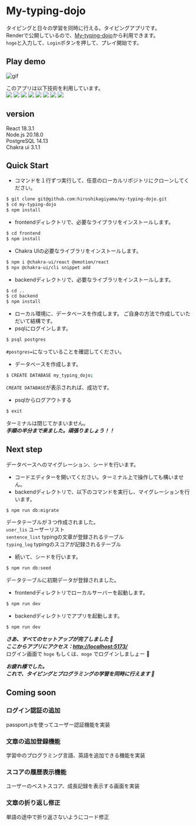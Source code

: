 # My-typing-dojo
タイピングと日々の学習を同時に行える。タイピングアプリです。  
Renderで公開しているので、[My-typing-dojo](https://my-typing-dojo.onrender.com)から利用できます。  
```hoge```と入力して、```Login```ボタンを押して、プレイ開始です。  

## Play demo  
![gif](https://github.com/user-attachments/assets/3ae47424-79a4-42bf-a5ef-91edd5128865)

このアプリは以下技術を利用しています。  
<img src="https://img.shields.io/badge/-React-61DAFB.svg?logo=&style=for-the-badge">
<img src="https://img.shields.io/badge/-Javascript-F7DF1E.svg?logo=&style=for-the-badge">
<img src="https://img.shields.io/badge/-chakra%20ui-258AAF.svg?logo=&style=for-the-badge"> 
<img src="https://img.shields.io/badge/-Vite-003791.svg?logo=&style=for-the-badge"> 
<img src="https://img.shields.io/badge/-Postgresql-336791.svg?logo=&style=for-the-badge">
<img src="https://img.shields.io/badge/-Knex-272822.svg?logo=&style=for-the-badge"> 
<img src="https://img.shields.io/badge/-Express-003791.svg?logo=&style=for-the-badge"> 
<img src="https://img.shields.io/badge/-Render-5391FE.svg?logo=powershell&style=for-the-badge"> 

## version
React 18.3.1  
Node.js 20.18.0  
PostgreSQL 14.13  
Chakra ui 3.1.1  

## Quick Start
* コマンドを１行ずつ実行して、任意のローカルリポジトリにクローンしてください。
```bash
$ git clone git@github.com:hiroshikagiyama/my-typing-dojo.git
$ cd my-typing-dojo
$ npm install
```

* frontendディレクトリで、必要なライブラリをインストールします。
```bash
$ cd frontend
$ npm install
```

* Chakra UIの必要なライブラリをインストールします。
```bash
$ npm i @chakra-ui/react @emotion/react
$ npx @chakra-ui/cli snippet add
```

* backendディレクトリで、必要なライブラリをインストールします。
```bash
$ cd ..
$ cd backend
$ npm install
```


* ローカル環境に、データベースを作成します。 ご自身の方法で作成していただいて結構です。
* psqlにログインします。
```bash  
$ psql postgres
```  
```#postgres=```になっていることを確認してください。  

* データベースを作成します。
```bash  
$ CREATE DATABASE my_typing_dojo;
```  
```CREATE DATABASE```が表示されれば、成功です。

* psqlからログアウトする
```bash  
$ exit
``` 
ターミナルは閉じてかまいません。  
***手順の半分まで来ました。頑張りましょう！！***

## Next step
データベースへのマイグレーション、シードを行います。
* コードエディターを開いてください。ターミナル上で操作しても構いません。
* backendディレクトリで、以下のコマンドを実行し、マイグレーションを行います。
```bash
$ npm run db:migrate
```
データテーブルが３つ作成されました。  
```user_lis``` ユーザーリスト  
```sentence_list``` typingの文章が登録されるテーブル  
```typing_log``` typingのスコアが記録されるテーブル  

* 続いて、シードを行います。
```bash
$ npm run db:seed
```
データテーブルに初期データが登録されました。

* frontendディレクトリでローカルサーバーを起動します。
```bash
$ npm run dev
```

* backendディレクトリでアプリを起動します。
```bash
$ npm run dev
```

***さあ、すべてのセットアップが完了しました 🎉***  
***ここからアプリにアクセス：[http://localhost:5173/](http://localhost:5173/)***  
ログイン画面で ```hoge``` もしくは、```moge``` でログインしましょー 🚀


***お疲れ様でした。***  
***これで、タイピングとプログラミングの学習を同時に行えます 👻***


## Coming soon
### ログイン認証の追加
passport.jsを使ってユーザー認証機能を実装
### 文章の追加登録機能
学習中のプログラミング言語、英語を追加できる機能を実装
### スコアの履歴表示機能
ユーザーのベストスコア、成長記録を表示する画面を実装
### 文章の折り返し修正
単語の途中で折り返さないようにコード修正

